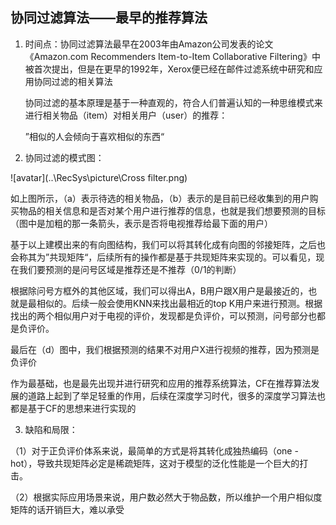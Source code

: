 ## 协同过滤算法——最早的推荐算法
1. 时间点：协同过滤算法最早在2003年由Amazon公司发表的论文《Amazon.com Recommenders Item-to-Item
   Collaborative Filtering》中被首次提出，但是在更早的1992年，Xerox便已经在邮件过滤系统中研究和应用协同过滤的相关算法

   

   协同过滤的基本原理是基于一种直观的，符合人们普遍认知的一种思维模式来进行相关物品（item）对相关用户（user）的推荐：

   ”相似的人会倾向于喜欢相似的东西“

   

2. 协同过滤的模式图：

![avatar](..\RecSys\picture\Cross filter.png)

如上图所示，（a）表示待选的相关物品，（b）表示的是目前已经收集到的用户购买物品的相关信息和是否对某个用户进行推荐的信息，也就是我们想要预测的目标（图中是加粗的那一条箭头，表示是否将电视推荐给最下面的用户）

基于以上建模出来的有向图结构，我们可以将其转化成有向图的邻接矩阵，之后也会称其为”共现矩阵“，后续所有的操作都是基于共现矩阵来实现的。可以看见，现在我们要预测的是问号区域是推荐还是不推荐（0/1的判断）

根据除问号方框外的其他区域，我们可以得出A，B用户跟X用户是最接近的，也就是最相似的。后续一般会使用KNN来找出最相近的top K用户来进行预测。根据找出的两个相似用户对于电视的评价，发现都是负评价，可以预测，问号部分也都是负评价。

最后在（d）图中，我们根据预测的结果不对用户X进行视频的推荐，因为预测是负评价



作为最基础，也是最先出现并进行研究和应用的推荐系统算法，CF在推荐算法发展的道路上起到了举足轻重的作用，后续在深度学习时代，很多的深度学习算法也都是基于CF的思想来进行实现的



3.  缺陷和局限：

   （1）对于正负评价体系来说，最简单的方式是将其转化成独热编码（one - hot），导致共现矩阵必定是稀疏矩阵，这对于模型的泛化性能是一个巨大的打击。

   （2）根据实际应用场景来说，用户数必然大于物品数，所以维护一个用户相似度矩阵的话开销巨大，难以承受









